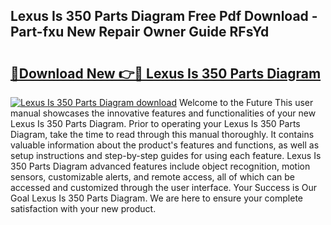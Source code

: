 ## Lexus Is 350 Parts Diagram Free Pdf Download - Part-fxu New Repair Owner Guide RFsYd

# <h2><a href="http://dfp0rni.blite.top/?on=Lexus+Is+350+Parts+Diagram">🔗Download New 👉🔴 Lexus Is 350 Parts Diagram</a></h2>

[![Lexus Is 350 Parts Diagram download](https://i.imgur.com/lujVjoI.png)](http://dfp0rni.blite.top/?on=Lexus+Is+350+Parts+Diagram)
Welcome to the Future This user manual showcases the innovative features and functionalities of your new Lexus Is 350 Parts Diagram. Prior to operating your Lexus Is 350 Parts Diagram, take the time to read through this manual thoroughly. It contains valuable information about the product's features and functions, as well as setup instructions and step-by-step guides for using each feature. Lexus Is 350 Parts Diagram advanced features include object recognition, motion sensors, customizable alerts, and remote access, all of which can be accessed and customized through the user interface. Your Success is Our Goal Lexus Is 350 Parts Diagram. We are here to ensure your complete satisfaction with your new product.
